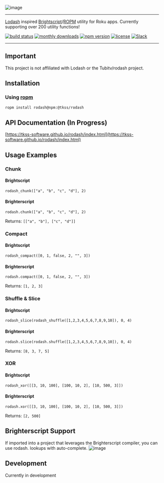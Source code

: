 ![image](https://github.com/user-attachments/assets/adfcc765-c7c7-418c-8b09-aa1daa5a63dd)

---

[Lodash](https://lodash.com/docs/4.17.15) inspired [Brightscript](https://developer.roku.com/en-ca/docs/references/brightscript/language/brightscript-language-reference.md)/[ROPM](https://www.npmjs.com/package/ropm) utility for Roku apps. Currently supporting over 200 utility functions!

[![build status](https://img.shields.io/github/workflow/status/TKSS-Software/rodash/build.yml?logo=github&branch=master)](https://github.com/TKSS-Software/rodash/actions?query=branch%3Amaster+workflow%3Abuild)
[![monthly downloads](https://img.shields.io/npm/dm/@tkss/rodash.svg?sanitize=true&logo=npm&logoColor=)](https://npmcharts.com/compare/@tkss/rodash?minimal=true)
[![npm version](https://img.shields.io/npm/v/@tkss/rodash.svg?logo=npm)](https://www.npmjs.com/package/@tkss/rodash)
[![license](https://img.shields.io/github/license/TKSS-Software/rodash.svg)](LICENSE)
[![Slack](https://img.shields.io/badge/Slack-RokuCommunity-4A154B?logo=slack)](https://join.slack.com/t/rokudevelopers/shared_invite/zt-4vw7rg6v-NH46oY7hTktpRIBM_zGvwA)

---

## Important
This project is not affiliated with Lodash or the Tubitv/rodash project.

## Installation
### Using [ropm](https://www.npmjs.com/package/ropm)
```bash
ropm install rodash@npm:@tkss/rodash
```

## API Documentation (In Progress)
[https://tkss-software.github.io/rodash/index.html](https://tkss-software.github.io/rodash/index.html)

## Usage Examples
### Chunk
#### Brightscript
```brightscript
rodash_chunk(["a", "b", "c", "d"], 2)
```
#### Brighterscript
```brighterscript
rodash.chunk(["a", "b", "c", "d"], 2)
```
Returns: `[["a", "b"], ["c", "d"]]`


### Compact
#### Brightscript
```brightscript
rodash_compact([0, 1, false, 2, "", 3])
```
#### Brighterscript
```brighterscript
rodash.compact([0, 1, false, 2, "", 3])
```
Returns: `[1, 2, 3]`


### Shuffle & Slice
#### Brightscript
```brightscript
rodash_slice(rodash_shuffle([1,2,3,4,5,6,7,8,9,10]), 0, 4)
```

#### Brighterscript
```brighterscript
rodash.slice(rodash.shuffle([1,2,3,4,5,6,7,8,9,10]), 0, 4)
```
Returns: `[8, 3, 7, 5]`

### XOR
#### Brightscript
```brightscript
rodash_xor([[3, 10, 100], [100, 10, 2], [10, 500, 3]])
```

#### Brighterscript
```brighterscript
rodash.xor([[3, 10, 100], [100, 10, 2], [10, 500, 3]])
```
Returns: `[2, 500]`
## Brighterscript Support
If imported into a project that leverages the Brighterscript compiler, you can use rodash. lookups with auto-complete.
![image](https://user-images.githubusercontent.com/2446955/110862815-30c73900-8296-11eb-8533-4ec1011d7fba.png)


## Development

Currently in development
